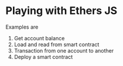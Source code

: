 # Playing with Ethers JS

Examples are
1. Get account balance
2. Load and read from smart contract
3. Transaction from one account to another
4. Deploy a smart contract